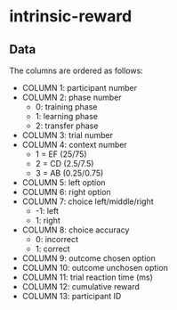 # intrinsic-reward

## Data   
The columns are ordered as follows:    
* COLUMN 1: participant number
* COLUMN 2: phase number
  * 0: training phase
  * 1: learning phase
  * 2: transfer phase
* COLUMN 3: trial number
* COLUMN 4: context number
    * 1 = EF (25/75)
    * 2 = CD (2.5/7.5)
    * 3 = AB (0.25/0.75)
* COLUMN 5: left option
* COLUMN 6: right option
* COLUMN 7: choice left/middle/right
  * -1: left
  * 1: right
* COLUMN 8: choice accuracy
  * 0: incorrect
  * 1: correct
* COLUMN 9: outcome chosen option
* COLUMN 10: outcome unchosen option
* COLUMN 11: trial reaction time (ms)
* COLUMN 12: cumulative reward
* COLUMN 13: participant ID

